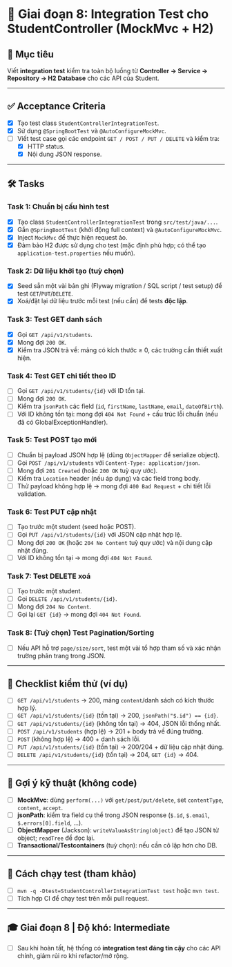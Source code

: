 # 📌 Giai đoạn 8: Integration Test cho StudentController (MockMvc + H2)

## 🎯 Mục tiêu
Viết **integration test** kiểm tra toàn bộ luồng từ **Controller → Service → Repository → H2 Database** cho các API của Student.

---

## ✅ Acceptance Criteria
- [x] Tạo test class `StudentControllerIntegrationTest`.  
- [x] Sử dụng `@SpringBootTest` và `@AutoConfigureMockMvc`.  
- [ ] Viết test case gọi các endpoint `GET / POST / PUT / DELETE` và kiểm tra:  
  - [x] HTTP status.  
  - [x] Nội dung JSON response.  

---

## 🛠️ Tasks

### Task 1: Chuẩn bị cấu hình test
- [x] Tạo class `StudentControllerIntegrationTest` trong `src/test/java/...`.  
- [x] Gắn `@SpringBootTest` (khởi động full context) và `@AutoConfigureMockMvc`.  
- [x] Inject `MockMvc` để thực hiện request ảo.  
- [x] Đảm bảo H2 được sử dụng cho test (mặc định phù hợp; có thể tạo `application-test.properties` nếu muốn).  

### Task 2: Dữ liệu khởi tạo (tuỳ chọn)
- [x] Seed sẵn một vài bản ghi (Flyway migration / SQL script / test setup) để test `GET`/`PUT`/`DELETE`.  
- [x] Xoá/đặt lại dữ liệu trước mỗi test (nếu cần) để tests **độc lập**.  

### Task 3: Test GET danh sách
- [x] Gọi `GET /api/v1/students`.  
- [x] Mong đợi `200 OK`.  
- [x] Kiểm tra JSON trả về: mảng có kích thước ≥ 0, các trường cần thiết xuất hiện.  

### Task 4: Test GET chi tiết theo ID
- [ ] Gọi `GET /api/v1/students/{id}` với ID tồn tại.  
- [ ] Mong đợi `200 OK`.  
- [ ] Kiểm tra `jsonPath` các field (`id`, `firstName`, `lastName`, `email`, `dateOfBirth`).  
- [ ] Với ID không tồn tại: mong đợi `404 Not Found` + cấu trúc lỗi chuẩn (nếu đã có GlobalExceptionHandler).  

### Task 5: Test POST tạo mới
- [ ] Chuẩn bị payload JSON hợp lệ (dùng `ObjectMapper` để serialize object).  
- [ ] Gọi `POST /api/v1/students` với `Content-Type: application/json`.  
- [ ] Mong đợi `201 Created` (hoặc `200 OK` tuỳ quy ước).  
- [ ] Kiểm tra `Location` header (nếu áp dụng) và các field trong body.  
- [ ] Thử payload không hợp lệ → mong đợi `400 Bad Request` + chi tiết lỗi validation.  

### Task 6: Test PUT cập nhật
- [ ] Tạo trước một student (seed hoặc POST).  
- [ ] Gọi `PUT /api/v1/students/{id}` với JSON cập nhật hợp lệ.  
- [ ] Mong đợi `200 OK` (hoặc `204 No Content` tuỳ quy ước) và nội dung cập nhật đúng.  
- [ ] Với ID không tồn tại → mong đợi `404 Not Found`.  

### Task 7: Test DELETE xoá
- [ ] Tạo trước một student.  
- [ ] Gọi `DELETE /api/v1/students/{id}`.  
- [ ] Mong đợi `204 No Content`.  
- [ ] Gọi lại `GET {id}` → mong đợi `404 Not Found`.  

### Task 8: (Tuỳ chọn) Test Pagination/Sorting
- [ ] Nếu API hỗ trợ `page/size/sort`, test một vài tổ hợp tham số và xác nhận trường phân trang trong JSON.  

---

## 🧪 Checklist kiểm thử (ví dụ)
- [ ] `GET /api/v1/students` → 200, mảng `content`/danh sách có kích thước hợp lý.  
- [ ] `GET /api/v1/students/{id}` (tồn tại) → 200, `jsonPath("$.id") == {id}`.  
- [ ] `GET /api/v1/students/{id}` (không tồn tại) → 404, JSON lỗi thống nhất.  
- [ ] `POST /api/v1/students` (hợp lệ) → 201 + body trả về đúng trường.  
- [ ] `POST` (không hợp lệ) → 400 + danh sách lỗi.  
- [ ] `PUT /api/v1/students/{id}` (tồn tại) → 200/204 + dữ liệu cập nhật đúng.  
- [ ] `DELETE /api/v1/students/{id}` (tồn tại) → 204, `GET {id}` → 404.  

---

## 🧰 Gợi ý kỹ thuật (không code)
- [ ] **MockMvc**: dùng `perform(...)` với `get/post/put/delete`, set `contentType`, `content`, `accept`.  
- [ ] **jsonPath**: kiểm tra field cụ thể trong JSON response (`$.id`, `$.email`, `$.errors[0].field`, ...).  
- [ ] **ObjectMapper** (Jackson): `writeValueAsString(object)` để tạo JSON từ object; `readTree` để đọc lại.  
- [ ] **Transactional/Testcontainers** (tuỳ chọn): nếu cần cô lập hơn cho DB.  

---

## 🚀 Cách chạy test (tham khảo)
- [ ] `mvn -q -Dtest=StudentControllerIntegrationTest test` hoặc `mvn test`.  
- [ ] Tích hợp CI để chạy test trên mỗi pull request.  

---

## 🎓 Giai đoạn 8 | Độ khó: Intermediate
- [ ] Sau khi hoàn tất, hệ thống có **integration test đáng tin cậy** cho các API chính, giảm rủi ro khi refactor/mở rộng.
